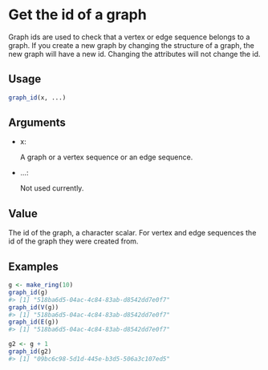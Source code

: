 # Get the id of a graph

Graph ids are used to check that a vertex or edge sequence belongs to a
graph. If you create a new graph by changing the structure of a graph,
the new graph will have a new id. Changing the attributes will not
change the id.

## Usage

``` r
graph_id(x, ...)
```

## Arguments

- x:

  A graph or a vertex sequence or an edge sequence.

- ...:

  Not used currently.

## Value

The id of the graph, a character scalar. For vertex and edge sequences
the id of the graph they were created from.

## Examples

``` r
g <- make_ring(10)
graph_id(g)
#> [1] "518ba6d5-04ac-4c84-83ab-d8542dd7e0f7"
graph_id(V(g))
#> [1] "518ba6d5-04ac-4c84-83ab-d8542dd7e0f7"
graph_id(E(g))
#> [1] "518ba6d5-04ac-4c84-83ab-d8542dd7e0f7"

g2 <- g + 1
graph_id(g2)
#> [1] "09bc6c98-5d1d-445e-b3d5-506a3c107ed5"
```
